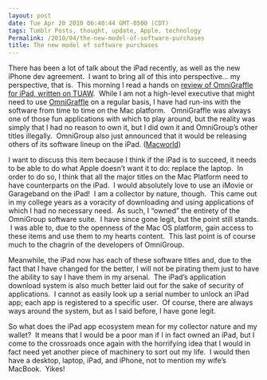 ```yaml
---
layout: post
date: Tue Apr 20 2010 06:40:44 GMT-0500 (CDT)
tags: Tumblr Posts, thought, update, Apple, technology
Permalink: /2010/04/the-new-model-of-software-purchases
title: The new model of software purchases
---
```


There has been a lot of talk about the iPad recently, as well as the new iPhone dev agreement.  I want to bring all of this into perspective… my perspective, that is.  This morning I read a hands on [review of OmniGraffle for iPad, written on TUAW][1].  While I am not a high-level executive that might need to use [OmniGraffle][2] on a regular basis, I have had run-ins with the software from time to time on the Mac platform.   OmniGraffle was always one of those fun applications with which to play around, but the reality was simply that I had no reason to own it, but I did own it and OmniGroup’s other titles illegally.  OmniGroup also just announced that it would be releasing others of its software lineup on the iPad. ([Macworld][3])

I want to discuss this item because I think if the iPad is to succeed, it needs to be able to do what Apple doesn’t want it to do: replace the laptop.  In order to do so, I think that all the major titles on the Mac Platform need to have counterparts on the iPad.  I would absolutely love to use an iMovie or Garageband on the iPad!  I am a collector by nature, though.  This came out in my college years as a voracity of downloading and using applications of which I had no necessary need.  As such, I “owned” the entirety of the OmniGroup software suite.  I have since gone legit, but the point still stands.  I was able to, due to the openness of the Mac OS platform, gain access to these items and use them to my hearts content.  This last point is of course much to the chagrin of the developers of OmniGroup.

Meanwhile, the iPad now has each of these software titles and, due to the fact that I have changed for the better, I will not be pirating them just to have the ability to say I have them in my arsenal.  The iPad’s application download system is also much better laid out for the sake of security of applications.  I cannot as easily look up a serial number to unlock an iPad app; each app is registered to a specific user.  Of course, there are always ways around the system, but as I said before, I have gone legit.

So what does the iPad app ecosystem mean for my collector nature and my wallet?  It means that I would be a poor man if I in fact owned an iPad, but I come to the crossroads once again with the horrifying idea that I would in fact need yet another piece of machinery to sort out my life.  I would then have a desktop, laptop, iPad, and iPhone, not to mention my wife’s MacBook.  Yikes!

[1]:	http://www.tuaw.com/2010/04/14/hands-on-with-omnigraffle-for-ipad/ "TUAW - Hands on with OmniGraffle for iPad"
[2]:	http://www.omnigroup.com/products/omnigraffle/ "OmniGroup - OmniGraffle"
[3]:	http://www.macworld.com/article/150678/2010/04/more_omnigroup_ipad.html?lsrc=rss_main "Macworld on OmniGroup Announcement"